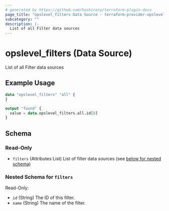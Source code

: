 ```yaml
---
# generated by https://github.com/hashicorp/terraform-plugin-docs
page_title: "opslevel_filters Data Source - terraform-provider-opslevel"
subcategory: ""
description: |-
  List of all Filter data sources
---
```


# opslevel_filters (Data Source)

List of all Filter data sources

## Example Usage

```terraform
data "opslevel_filters" "all" {
}

output "found" {
  value = data.opslevel_filters.all.id[0]
}
```

<!-- schema generated by tfplugindocs -->
## Schema

### Read-Only

- `filters` (Attributes List) List of filter data sources (see [below for nested schema](#nestedatt--filters))

<a id="nestedatt--filters"></a>
### Nested Schema for `filters`

Read-Only:

- `id` (String) The ID of this filter.
- `name` (String) The name of the filter.


